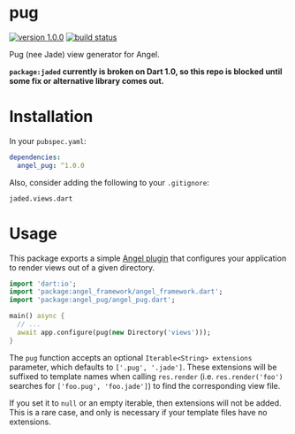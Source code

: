 # pug
[![version 1.0.0](https://img.shields.io/badge/pub-1.0.0-brightgreen.svg)](https://pub.dartlang.org/packages/angel_pug)
[![build status](https://travis-ci.org/angel-dart/pug.svg)](https://travis-ci.org/angel-dart/pug)

Pug (nee Jade) view generator for Angel.

**`package:jaded` currently is broken on Dart 1.0, so this repo
is blocked until some fix or alternative library comes out.**

# Installation
In your `pubspec.yaml`:

```yaml
dependencies:
  angel_pug: ^1.0.0
```

Also, consider adding the following to your `.gitignore`:
```gitignore
jaded.views.dart
```

# Usage
This package exports a simple
[Angel plugin](https://github.com/angel-dart/angel/wiki/Using-Plug-ins)
that configures your application to render views out of a given directory.

```dart
import 'dart:io';
import 'package:angel_framework/angel_framework.dart';
import 'package:angel_pug/angel_pug.dart';

main() async {
  // ...
  await app.configure(pug(new Directory('views')));
}
```

The `pug` function accepts an optional `Iterable<String> extensions` parameter,
which defaults to `['.pug', '.jade']`. These extensions will be suffixed to template names
when calling `res.render` (i.e. `res.render('foo')` searches for `['foo.pug', 'foo.jade']`)
to find the corresponding view file. 

If you set it to `null` or an empty iterable, then extensions
will not be added. This is a rare case, and only is necessary if your template files have no extensions.
